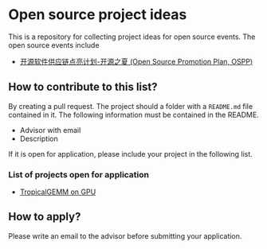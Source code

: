 # Open source project ideas

This is a repository for collecting project ideas for open source events. The open source events include
* [开源软件供应链点亮计划-开源之夏 (Open Source Promotion Plan, OSPP)](https://summer-ospp.ac.cn/)

## How to contribute to this list?
By creating a pull request.
The project should a folder with a `README.md` file contained in it. The following information must be contained in the README.
* Advisor with email
* Description

If it is open for application, please include your project in the following list.

### List of projects open for application
* [TropicalGEMM on GPU](tropicalgpu)

## How to apply?
Please write an email to the advisor before submitting your application.